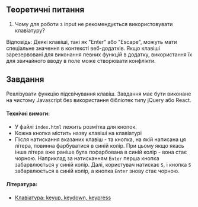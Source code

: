 
## Теоретичні питання
1. Чому для роботи з input не рекомендується використовувати клавіатуру?

Відповідь: Деякі клавіші, такі як "Enter" або "Escape", можуть мати спеціальне значення в контексті веб-додатків. Якщо клавіші зарезервовані для виконання певних функцій в додатку, використання їх для звичайного вводу в поле може створювати конфлікти.

## Завдання
Реалізувати функцію підсвічування клавіш. Завдання має бути виконане на чистому Javascript без використання бібліотек типу jQuery або React.
#### Технічні вимоги:
- У файлі `index.html` лежить розмітка для кнопок.
- Кожна кнопка містить назву клавіші на клавіатурі
- Після натискання вказаних клавіш - та кнопка, на якій написана ця літера, повинна фарбуватися в синій колір. При цьому якщо якась інша літера вже раніше була пофарбована в синій колір - вона стає чорною. Наприклад за натисканням `Enter` перша кнопка забарвлюється у синій колір. Далі, користувач натискає `S`, і кнопка `S` забарвлюється в синій колір, а кнопка `Enter` знову стає чорною. 
#### Література:
-  [Клавіатура: keyup, keydown, keypress](https://learn.javascript.ru/keyboard-events )
